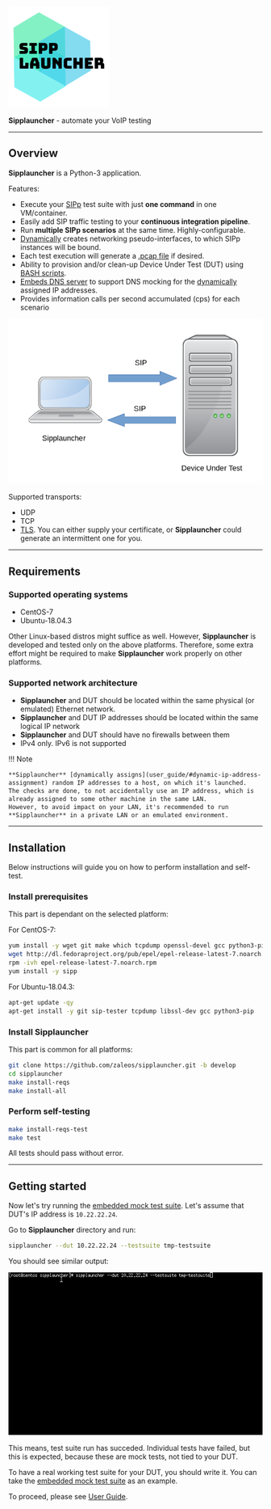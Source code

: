 ![Logo](assets/images/logo.png)

**Sipplauncher** - automate your VoIP testing

---

## Overview

**Sipplauncher** is a Python-3 application.

Features:

- Execute your [SIPp](http://sipp.sourceforge.net) test suite with just **one command** in one VM/container.
- Easily add SIP traffic testing to your **continuous integration pipeline**.
- Run **multiple SIPp scenarios** at the same time. Highly-configurable.
- [Dynamically](user_guide/#dynamic-ip-address-assignment) creates networking pseudo-interfaces, to which SIPp instances will be bound.
- Each test execution will generate a [.pcap file](user_guide/#pcap-capturing) if desired.
- Ability to provision and/or clean-up Device Under Test (DUT) using [BASH scripts](user_guide/#scripts).
- [Embeds DNS server](user_guide/#embedded-dns-server) to support DNS mocking for the [dynamically](user_guide/#dynamic-ip-address-assignment) assigned IP addresses.
- Provides information calls per second accumulated (cps) for each scenario

![](assets/images/sipplauncher.png)

Supported transports:

- UDP
- TCP
- [TLS](user_guide/#tls). You can either supply your certificate, or **Sipplauncher** could generate an intermittent one for you.

---

## Requirements

### Supported operating systems

- CentOS-7
- Ubuntu-18.04.3

Other Linux-based distros might suffice as well.
However, **Sipplauncher** is developed and tested only on the above platforms.
Therefore, some extra effort might be required to make **Sipplauncher** work properly on other platforms.

### Supported network architecture

- **Sipplauncher** and DUT should be located within the same physical (or emulated) Ethernet network.
- **Sipplauncher** and DUT IP addresses should be located within the same logical IP network
- **Sipplauncher** and DUT should have no firewalls between them
- IPv4 only. IPv6 is not supported

!!! Note

    **Sipplauncher** [dynamically assigns](user_guide/#dynamic-ip-address-assignment) random IP addresses to a host, on which it's launched.
    The checks are done, to not accidentally use an IP address, which is already assigned to some other machine in the same LAN.
    However, to avoid impact on your LAN, it's recommended to run **Sipplauncher** in a private LAN or an emulated environment.

---

## Installation

Below instructions will guide you on how to perform installation and self-test.

### Install prerequisites

This part is dependant on the selected platform:

For CentOS-7:

```bash
yum install -y wget git make which tcpdump openssl-devel gcc python3-pip
wget http://dl.fedoraproject.org/pub/epel/epel-release-latest-7.noarch.rpm
rpm -ivh epel-release-latest-7.noarch.rpm
yum install -y sipp
```

For Ubuntu-18.04.3:

```bash
apt-get update -qy
apt-get install -y git sip-tester tcpdump libssl-dev gcc python3-pip
```

### Install **Sipplauncher**
This part is common for all platforms:

```bash
git clone https://github.com/zaleos/sipplauncher.git -b develop
cd sipplauncher
make install-reqs
make install-all
```

### Perform self-testing

```bash
make install-reqs-test
make test
```

All tests should pass without error.

---

## Getting started

Now let's try running the [embedded mock test suite](user_guide/#test-suite-folder-layout).
Let's assume that DUT's IP address is `10.22.22.24`.

Go to **Sipplauncher** directory and run:

```bash
sipplauncher --dut 10.22.22.24 --testsuite tmp-testsuite
```

You should see similar output:

![](assets/images/sipplauncher.gif)

This means, test suite run has succeded.
Individual tests have failed, but this is expected, because these are mock tests, not tied to your DUT.

To have a real working test suite for your DUT, you should write it.
You can take the [embedded mock test suite](user_guide/#test-suite-folder-layout) as an example.

To proceed, please see [User Guide](user_guide).
